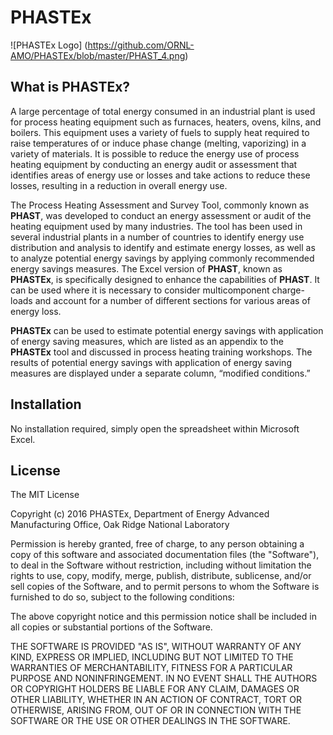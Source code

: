 # PHASTEx

![PHASTEx Logo] (https://github.com/ORNL-AMO/PHASTEx/blob/master/PHAST_4.png)

## What is PHASTEx?
A large percentage of total energy consumed in an industrial plant is used for process heating equipment such as furnaces, heaters, ovens, kilns, and boilers. This equipment uses a variety of fuels to supply heat required to raise temperatures of or induce phase change (melting, vaporizing) in a variety of materials. It is possible to reduce the energy use of process heating equipment by conducting an energy audit or assessment that identifies areas of energy use or losses and take actions to reduce these losses, resulting in a reduction in overall energy use.

The Process Heating Assessment and Survey Tool, commonly known as **PHAST**, was developed to conduct an energy assessment or audit of the heating equipment used by many industries. The tool has been used in several industrial plants in a number of countries to identify energy use distribution and analysis to identify and estimate energy losses, as well as to analyze potential energy savings by applying commonly recommended energy savings measures. The Excel version of **PHAST**, known as **PHASTEx**, is specifically designed to enhance the capabilities of **PHAST**. It can be used where it is necessary to consider multicomponent charge-loads and account for a number of different sections for various areas of energy loss.

**PHASTEx** can be used to estimate potential energy savings with application of energy saving measures, which are listed as an appendix to the **PHASTEx** tool and discussed in process heating training workshops. The results of potential energy savings with application of energy saving measures are displayed under a separate column, “modified conditions.”

## Installation
No installation required, simply open the spreadsheet within Microsoft Excel.

## License
The MIT License

Copyright (c) 2016 PHASTEx, Department of Energy Advanced Manufacturing Office, Oak Ridge National Laboratory

Permission is hereby granted, free of charge, to any person obtaining a copy
of this software and associated documentation files (the "Software"), to deal
in the Software without restriction, including without limitation the rights
to use, copy, modify, merge, publish, distribute, sublicense, and/or sell
copies of the Software, and to permit persons to whom the Software is
furnished to do so, subject to the following conditions:

The above copyright notice and this permission notice shall be included in
all copies or substantial portions of the Software.

THE SOFTWARE IS PROVIDED "AS IS", WITHOUT WARRANTY OF ANY KIND, EXPRESS OR
IMPLIED, INCLUDING BUT NOT LIMITED TO THE WARRANTIES OF MERCHANTABILITY,
FITNESS FOR A PARTICULAR PURPOSE AND NONINFRINGEMENT. IN NO EVENT SHALL THE
AUTHORS OR COPYRIGHT HOLDERS BE LIABLE FOR ANY CLAIM, DAMAGES OR OTHER
LIABILITY, WHETHER IN AN ACTION OF CONTRACT, TORT OR OTHERWISE, ARISING FROM,
OUT OF OR IN CONNECTION WITH THE SOFTWARE OR THE USE OR OTHER DEALINGS IN
THE SOFTWARE.

